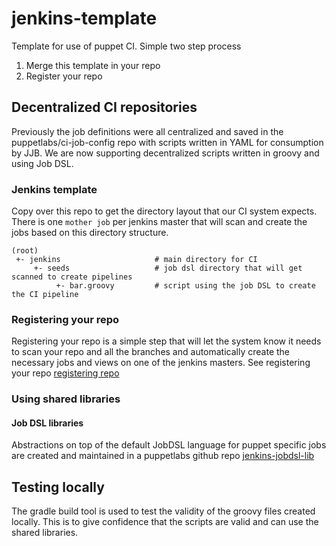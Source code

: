 # jenkins-template
Template for use of puppet CI. Simple two step process

1. Merge this template in your repo
2. Register your repo

## Decentralized CI repositories
Previously the job definitions were all centralized and saved in the puppetlabs/ci-job-config repo with scripts written in YAML for consumption by JJB. We are now supporting decentralized scripts written in groovy and using Job DSL.

### Jenkins template
Copy over this repo to get the directory layout that our CI system expects. There is one `mother job` per jenkins master that will scan and create the jobs based on this directory structure.

    (root)
     +- jenkins                     # main directory for CI
         +- seeds                   # job dsl directory that will get scanned to create pipelines
              +- bar.groovy         # script using the job DSL to create the CI pipeline


### Registering your repo
Registering your repo is a simple step that will let the system know it needs to scan your repo and all the branches and automatically create the necessary jobs and views on one of the jenkins masters. See registering your repo [registering repo][registering-repo]

### Using shared libraries
#### Job DSL libraries
Abstractions on top of the default JobDSL language for puppet specific jobs are created and maintained in a puppetlabs github repo [jenkins-jobdsl-lib][jenkins-jobdsl-lib]

## Testing locally
The gradle build tool is used to test the validity of the groovy files created locally. This is to give confidence that the scripts are valid and can use the shared libraries.

[registering-repo]: https://github.com/puppetlabs/ci-job-configs/blob/master/doc/cinext/registering-repos.md
[jenkins-jobdsl-lib]: https://github.com/puppetlabs/jenkins-jobdsl-lib
